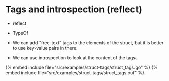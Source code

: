 # Tags and introspection (reflect)

* reflect
* TypeOf

* We can add "free-text" tags to the elements of the struct, but it is better to use key-value pairs in there.
* We can use introspection to look at the content of the tags.

{% embed include file="src/examples/struct-tags/struct_tags.go" %}
{% embed include file="src/examples/struct-tags/struct_tags.out" %}


